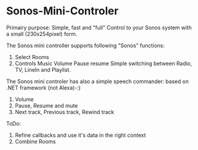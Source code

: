 # Sonos-Mini-Controler

Primairy purpose: Simple, fast and "full" Control to your Sonos system with a small (230x254pixel) form.

The Sonos mini controller supports following "Sonos" functions:
1.  Select Rooms
2.  Controls Music
    Volume
    Pause resume
    Simple switching between Radio, TV, LineIn and Playlist.
    
The Sonos mini controler has also a simple speech commander: based on .NET framework (not Alexa)-:)
1.  Volume
2.  Pause, Resume and mute
3.  Next track, Previous track, Rewind track

ToDo:
1.  Refine callbacks and use it's data in the right context
2.  Combine Rooms
